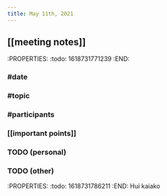 ```yaml
---
title: May 11th, 2021
---
```


## [[meeting notes]]
:PROPERTIES:
:todo: 1618731771239
:END:
### #date
### #topic
### #participants
### [[important points]]
### TODO (personal)
### TODO (other)
:PROPERTIES:
:todo: 1618731786211
:END:
Hui kaiako
